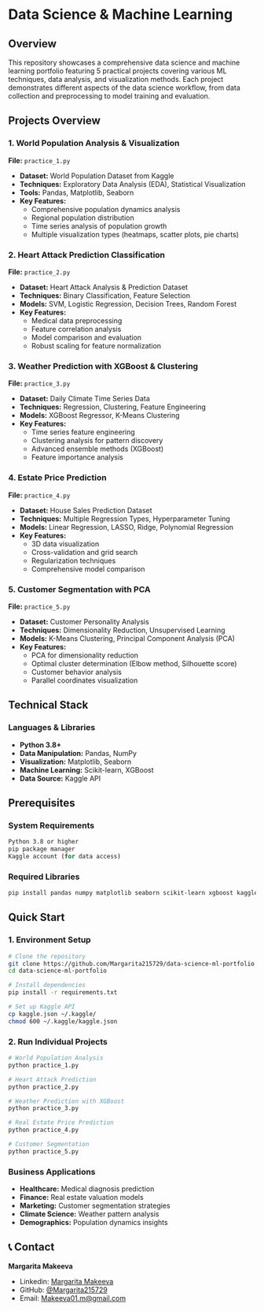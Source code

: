 # Data Science & Machine Learning 

## Overview

This repository showcases a comprehensive data science and machine learning portfolio featuring 5 practical projects covering various ML techniques, data analysis, and visualization methods. Each project demonstrates different aspects of the data science workflow, from data collection and preprocessing to model training and evaluation.

## Projects Overview

### 1.  World Population Analysis & Visualization
**File:** `practice_1.py`
- **Dataset:** World Population Dataset from Kaggle
- **Techniques:** Exploratory Data Analysis (EDA), Statistical Visualization
- **Tools:** Pandas, Matplotlib, Seaborn
- **Key Features:**
  - Comprehensive population dynamics analysis
  - Regional population distribution
  - Time series analysis of population growth
  - Multiple visualization types (heatmaps, scatter plots, pie charts)

### 2.  Heart Attack Prediction Classification
**File:** `practice_2.py`
- **Dataset:** Heart Attack Analysis & Prediction Dataset
- **Techniques:** Binary Classification, Feature Selection
- **Models:** SVM, Logistic Regression, Decision Trees, Random Forest
- **Key Features:**
  - Medical data preprocessing
  - Feature correlation analysis
  - Model comparison and evaluation
  - Robust scaling for feature normalization

### 3.  Weather Prediction with XGBoost & Clustering
**File:** `practice_3.py`
- **Dataset:** Daily Climate Time Series Data
- **Techniques:** Regression, Clustering, Feature Engineering
- **Models:** XGBoost Regressor, K-Means Clustering
- **Key Features:**
  - Time series feature engineering
  - Clustering analysis for pattern discovery
  - Advanced ensemble methods (XGBoost)
  - Feature importance analysis

### 4.  Estate Price Prediction
**File:** `practice_4.py`
- **Dataset:** House Sales Prediction Dataset
- **Techniques:** Multiple Regression Types, Hyperparameter Tuning
- **Models:** Linear Regression, LASSO, Ridge, Polynomial Regression
- **Key Features:**
  - 3D data visualization
  - Cross-validation and grid search
  - Regularization techniques
  - Comprehensive model comparison

### 5. Customer Segmentation with PCA
**File:** `practice_5.py`
- **Dataset:** Customer Personality Analysis
- **Techniques:** Dimensionality Reduction, Unsupervised Learning
- **Models:** K-Means Clustering, Principal Component Analysis (PCA)
- **Key Features:**
  - PCA for dimensionality reduction
  - Optimal cluster determination (Elbow method, Silhouette score)
  - Customer behavior analysis
  - Parallel coordinates visualization

##  Technical Stack

### Languages & Libraries
- **Python 3.8+**
- **Data Manipulation:** Pandas, NumPy
- **Visualization:** Matplotlib, Seaborn
- **Machine Learning:** Scikit-learn, XGBoost
- **Data Source:** Kaggle API

## Prerequisites

### System Requirements
```bash
Python 3.8 or higher
pip package manager
Kaggle account (for data access)
```

### Required Libraries
```bash
pip install pandas numpy matplotlib seaborn scikit-learn xgboost kaggle
```

## Quick Start

### 1. Environment Setup
```bash
# Clone the repository
git clone https://github.com/Margarita215729/data-science-ml-portfolio
cd data-science-ml-portfolio

# Install dependencies
pip install -r requirements.txt

# Set up Kaggle API
cp kaggle.json ~/.kaggle/
chmod 600 ~/.kaggle/kaggle.json
```

### 2. Run Individual Projects
```bash
# World Population Analysis
python practice_1.py

# Heart Attack Prediction
python practice_2.py

# Weather Prediction with XGBoost
python practice_3.py

# Real Estate Price Prediction
python practice_4.py

# Customer Segmentation
python practice_5.py
```

### Business Applications
- **Healthcare:** Medical diagnosis prediction
- **Finance:** Real estate valuation models
- **Marketing:** Customer segmentation strategies
- **Climate Science:** Weather pattern analysis
- **Demographics:** Population dynamics insights

## 📞 Contact

**Margarita Makeeva**
- Linkedin: [Margarita Makeeva](https://www.linkedin.com/in/margarita-makeeva-b48bb8277)
- GitHub: [@Margarita215729](https://github.com/Margarita215729)
- Email: Makeeva01.m@gmail.com
